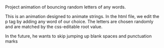 Project animation of bouncing random letters of any words.

This is an animation designed to animate strings. In the html file, we edit the p tag by adding any word of our choice. The letters are chosen randomly and are matched by the css-editable root value.

In the future, he wants to skip jumping up blank spaces and punctuation marks
